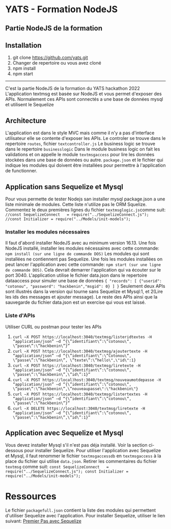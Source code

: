 # YATS - Formation NodeJS
Partie NodeJS de la formation
---
## Installation
1. git clone https://github.com/yats.git
2. Changer de repertoire ou vous avez cloné 
3. npm install
4. npm start
---
C'est la partie NodeJS de la formation du YATS hackathon 2022
L'application textmsg est basée sur NodeJS et vous permet d'exposer des APIs.
Normalement ces APIs sont connectés a une base de données mysql et utilisent le Sequelize
## Architecture
L'application est dans le style MVC mais comme il n'y a pas d'interface utilisateur elle
se contente d'exposer les APIs.
Le controler se trouve dans le repertoire `routes`, fichier `textcontroller.js`
Le business logic se trouve dans le repertoire `businesslogic`
Dans le module business logic on fait les validations et on appelle le module `textmsgaccess`
pour lire les données stockées dans une base de données ou autre.
`package.json` et le fichier qui indique les modules qui doivent être installées pour permettre à l'application de functionner.
## Application sans Sequelize et Mysql
Pour vous permette de tester Nodejs san installer mysql package.json a une liste minimale de modules. Cette liste n'utilize pas le ORM Squelize.
Commentez le deux premières lignes du fichier  `textmsglogic.js`comme suit:
`//const SequelizeConnect   = require("../SequelizeConnect.js");
//const Initializer = require("../Models/init-models");`


### Installer les modules nécessaires
Il faut d'abord installer NodeJS avec au minimum version 16.13.
Une fois NodeJS installé, installer les modules nécessaires avec cette commande:
`npm install (sur une ligne de commande DOS)`
Les modules qui sont installées ne contiennent pas Sequelize. Une fois les modules installées on peut lancer l'application avec cette commande:
`npm start (sur une ligne de commande DOS)`.
Cela devrait demarrer l'application qui va écouter sur le port 3040.
L'application utilise le fichier data.json dans le repertoire dataaccess pour simuler une base de données
`{
  "records": [
    {"userid": "cotonou", "password": "hackbenin","msgid": 0}
  ]
}`
Seulement deux APIs sont illustrés dans la version qui tourne sans Sequelize et Mysql:1, et 2(Lire les ids des messages et ajouter message). Le reste des APIs ainsi que la sauvegarde du fichier data.json est un exercise qui vous est laissé. 
### Liste d'APIs
Utiliser CURL ou postman pour tester les APIs
1. `curl –X POST https://localhost:3040/textmsg/listeridtextes -H “application/json” –d “{\”identifiant\”:\”cotonou\“, \”passe\”:\”hackbenin\”}”`
2. `curl –X POST https://localhost:3040/textmsg/ajoutertexte -H “application/json” –d “{\”identifiant\”:\”Cotonou\“, \”passe\”:\”hackbenin\”, \”texte\”:\”hello\",\"id\":1}` 
3. `curl –X POST https://localhost:3040/textmsg/liretexte -H “application/json” –d “{\”identifiant\”:\”cotonou\“, \”passe\”:\”hackbenin\”,\”id\”:1}”`
4. `curl –X POST https://local)host:3040/textmsg/nouveaumotdepasse -H “application/json” –d “{\”identifiant\”:\”cotonou\“, \”passe\”:\”hackbenin\”,\”nouveaupasse\":\"hackbenin\"}`
5. `curl –X POST https://localhost:3040/textmsg/listertextes -H “application/json” –d “{\”identifiant\”:\”cotonou\“, \”passe\”:\”hackbenin\”}”`
6. `curl –X DELETE https://localhost:3040/textmsg/liretexte -H “application/json” –d “{\”identifiant\”:\”cotonou\“, \”passe\”:\”hackbenin\”,\”id\”:1}”`

## Application avec Sequelize et Mysql
Vous devez installer Mysql s'il n'est pas déja installé. Voir la section ci-dessous pour installer Sequelize.
Pour utiliser l'application avec Sequelize et Mysql, il faut renommer le fichier `textmsgaccessdb` en `textmsgaccess` à la place du fichier qui utilise `data.json`.
Retirer les commentaires du fichier `textmsg` comme suit:
`const SequelizeConnect   = require("../SequelizeConnect.js");
const Initializer = require("../Models/init-models");`

# Ressources
Le fichier `packagefull.json` contient la liste des modules qui permettent d'utiliser Sequelize avec l'application.
Pour installer Sequelize, utiliser le lien suivant: [Premier Pas avec Sequelize](https://sagot.dev/articles/premiers-pas-sequelize/)
